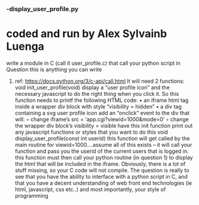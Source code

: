 ### -display_user_profile.py
# coded and run by Alex Sylvainb Luenga 
write a module in C (call it user_profile.c) that call your python script in Question this is anything you can write 
 1. ref: https://docs.python.org/3/c-api/call.html It will need 2 functions: void init_user_profile(void) display a “user profile icon” and the necessary javascript to do the right thing when you click it. So this function needs to printf the following HTML code: • an iframe html tag inside a wrapper div block with style “visibility = hidden” • a div tag containing a svg user profile icon add an “onclick” event to the div that will: ◦ change iframe’s src = ‘app.cgi?viewid=1000&amp;mode=0’ ◦ change the wrapper div block’s visibility = visible have this init function print out any javascript functions or styles that you want to do this void display_user_profile(const int userid) this function will get called by the main routine for viewid=1000....assume all of this exists – it  will call your function and pass you the userid of the current users that is logged in. this function must then call your python routine (in question 1) to display the html that will be  included in the iframe. Obviously, there is a lot of stuff missing, so your C code will not compile.  The question is really to see that you have the ability to interface with a python script in C, and  that you have a decent understanding of web front end technologies (ie html, javascript, css  etc..) and most importantly, your style of programming
